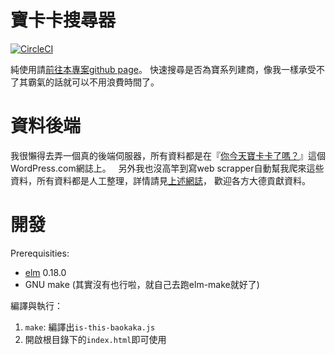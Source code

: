 # 寶卡卡搜尋器

[![CircleCI](https://circleci.com/gh/southp/is-this-baokaka/tree/master.svg?style=svg&circle-token=6a71d5070d8e43e65474363af41198d68af696eb)](https://circleci.com/gh/southp/is-this-baokaka/tree/master)

純使用請[前往本專案github page](https://southp.github.io/is-this-baokaka/)。
快速搜尋是否為寶系列建商，像我一樣承受不了其霸氣的話就可以不用浪費時間了。

# 資料後端

我很懶得去弄一個真的後端伺服器，所有資料都是在『[你今天寶卡卡了嗎？](https://isthisbaokaka.wordpress.com/)』這個WordPress.com網誌上。  
另外我也沒高竿到寫web scrapper自動幫我爬來這些資料，所有資料都是人工整理，詳情請見[上述網誌](https://isthisbaokaka.wordpress.com/)，
歡迎各方大德貢獻資料。

# 開發
Prerequisities:

* [elm](https://guide.elm-lang.org/install.html) 0.18.0
* GNU make (其實沒有也行啦，就自己去跑elm-make就好了)

編譯與執行：

1. `make`: 編譯出`is-this-baokaka.js`
1. 開啟根目錄下的`index.html`即可使用
